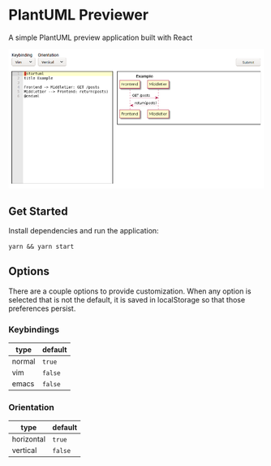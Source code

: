 # PlantUML Previewer

A simple PlantUML preview application built with React

![application screenshot](https://github.com/seesleestak/plantuml-previewer-react/blob/master/assets/screen.png)

## Get Started

Install dependencies and run the application:

```
yarn && yarn start
```

## Options

There are a couple options to provide customization. When any option is selected that is not the default, it is saved in localStorage so that those preferences persist.

### Keybindings

| type   | default |
| ------ | ------- |
| normal | `true`  |
| vim    | `false` |
| emacs  | `false` |

### Orientation

| type       | default |
| ---------- | ------- |
| horizontal | `true`  |
| vertical   | `false` |
